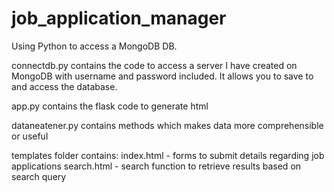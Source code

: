 # job_application_manager
Using Python to access a MongoDB DB.

connectdb.py contains the code to access a server I have created on MongoDB with username and password included.
It allows you to save to and access the database. 

app.py contains the flask code to generate html

dataneatener.py contains methods which makes data more comprehensible or useful

templates folder contains:
index.html - forms to submit details regarding job applications
search.html - search function to retrieve results based on search query
